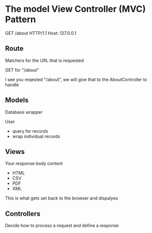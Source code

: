 # The model View Controller (MVC) Pattern

GET /about HTTP/1.1
Host: 127.0.0.1

## Route
Matchers for the URL that is requested

GET for "/about"

I see you reqested "/about", we will give that to the AboutController to handle

## Models
Database wrapper

User
* query for records
* wrap individual records

## Views
Your response body content 
* HTML
* CSV
* PDF
* XML

This is what gets set back to the browser and dispalyes 

## Controllers
Decide how to process a request and define a response